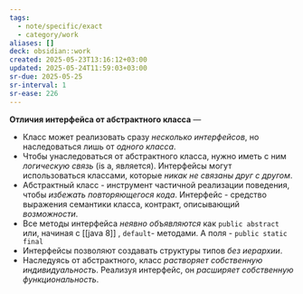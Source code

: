 ```yaml
---
tags:
  - note/specific/exact
  - category/work
aliases: []
deck: obsidian::work
created: 2025-05-23T13:16:12+03:00
updated: 2025-05-24T11:59:03+03:00
sr-due: 2025-05-25
sr-interval: 1
sr-ease: 226
---
```


**Отличия интерфейса от абстрактного класса**
—
- Класс может реализовать сразу *несколько интерфейсов*, но наследоваться лишь от *одного класса*.
- Чтобы унаследоваться от абстрактного класса, нужно иметь с ним *логическую связь* (is a, является). Интерфейсы могут использоваться классами, которые *никак не связаны друг с другом*.
- Абстрактный класс - инструмент частичной реализации поведения, чтобы *избежать повторяющегося кода*. Интерфейс - средство выражения семантики класса, контракт, описывающий *возможности*.
- Все методы интерфейса *неявно объявляются* как `public abstract` или, начиная с [[java 8]] , `default`- методами. А поля - `public static final`
- Интерфейсы позволяют создавать структуры типов *без иерархии*.
- Наследуясь от абстрактного, класс *растворяет собственную индивидуальность*. Реализуя интерфейс, он *расширяет собственную функциональность*.
